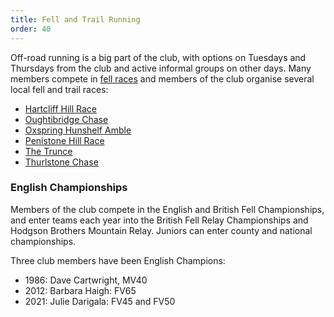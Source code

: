```yaml
---
title: Fell and Trail Running
order: 40
---
```

Off-road running is a big part of the club, with options on Tuesdays and Thursdays from the club and active informal groups on other days.  Many members compete in [fell races](https://www.fellrunner.org.uk/races) and members of the club organise several local fell and trail races:
- [Hartcliff Hill Race](https://pfrac.chrishodgson.co.uk/races/hartcliff-hill-race)
- [Oughtibridge Chase](https://www.oughtibridgegala.org/the-tom-holmes-gala-chase)
- [Oxspring Hunshelf Amble](https://pfrac.chrishodgson.co.uk/races/oxspring-hunshelf-amble)
- [Penistone Hill Race](https://pfrac.chrishodgson.co.uk/races/penistone-hill-race)
- [The Trunce](http://www.trunce.org/2022-race-dates/)
- [Thurlstone Chase](https://pfrac.chrishodgson.co.uk/races/thurlstone-chase)

### English Championships

Members of the club compete in the English and British Fell Championships, and enter teams each year into the British Fell Relay Championships and Hodgson Brothers Mountain Relay.  Juniors can enter county and national championships.

Three club members have been English Champions:
- 1986: Dave Cartwright, MV40
- 2012: Barbara Haigh: FV65
- 2021: Julie Darigala: FV45 and FV50
